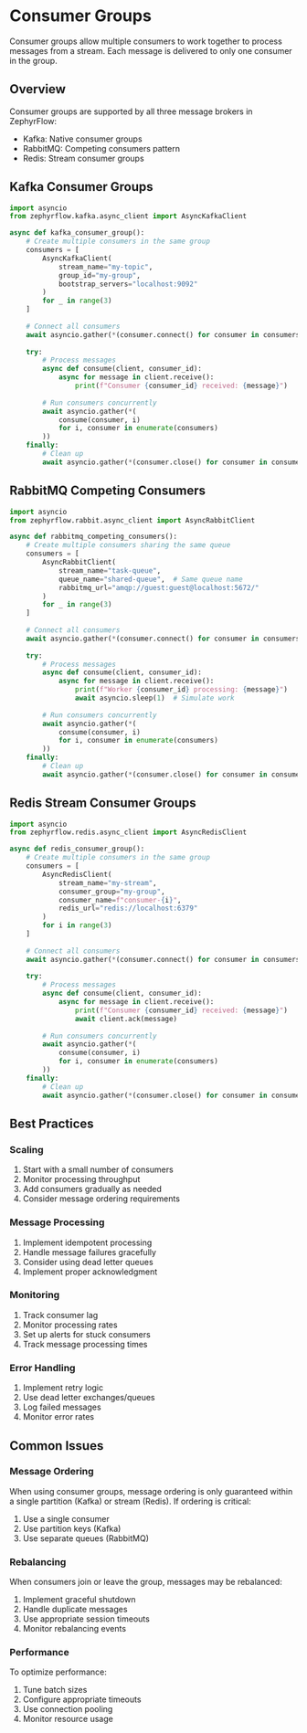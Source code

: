 # Consumer Groups

Consumer groups allow multiple consumers to work together to process messages from a stream. Each message is delivered to only one consumer in the group.

## Overview

Consumer groups are supported by all three message brokers in ZephyrFlow:

- Kafka: Native consumer groups
- RabbitMQ: Competing consumers pattern
- Redis: Stream consumer groups

## Kafka Consumer Groups

```python
import asyncio
from zephyrflow.kafka.async_client import AsyncKafkaClient

async def kafka_consumer_group():
    # Create multiple consumers in the same group
    consumers = [
        AsyncKafkaClient(
            stream_name="my-topic",
            group_id="my-group",
            bootstrap_servers="localhost:9092"
        )
        for _ in range(3)
    ]
    
    # Connect all consumers
    await asyncio.gather(*(consumer.connect() for consumer in consumers))
    
    try:
        # Process messages
        async def consume(client, consumer_id):
            async for message in client.receive():
                print(f"Consumer {consumer_id} received: {message}")
        
        # Run consumers concurrently
        await asyncio.gather(*(
            consume(consumer, i) 
            for i, consumer in enumerate(consumers)
        ))
    finally:
        # Clean up
        await asyncio.gather(*(consumer.close() for consumer in consumers))
```

## RabbitMQ Competing Consumers

```python
import asyncio
from zephyrflow.rabbit.async_client import AsyncRabbitClient

async def rabbitmq_competing_consumers():
    # Create multiple consumers sharing the same queue
    consumers = [
        AsyncRabbitClient(
            stream_name="task-queue",
            queue_name="shared-queue",  # Same queue name
            rabbitmq_url="amqp://guest:guest@localhost:5672/"
        )
        for _ in range(3)
    ]
    
    # Connect all consumers
    await asyncio.gather(*(consumer.connect() for consumer in consumers))
    
    try:
        # Process messages
        async def consume(client, consumer_id):
            async for message in client.receive():
                print(f"Worker {consumer_id} processing: {message}")
                await asyncio.sleep(1)  # Simulate work
        
        # Run consumers concurrently
        await asyncio.gather(*(
            consume(consumer, i) 
            for i, consumer in enumerate(consumers)
        ))
    finally:
        # Clean up
        await asyncio.gather(*(consumer.close() for consumer in consumers))
```

## Redis Stream Consumer Groups

```python
import asyncio
from zephyrflow.redis.async_client import AsyncRedisClient

async def redis_consumer_group():
    # Create multiple consumers in the same group
    consumers = [
        AsyncRedisClient(
            stream_name="my-stream",
            consumer_group="my-group",
            consumer_name=f"consumer-{i}",
            redis_url="redis://localhost:6379"
        )
        for i in range(3)
    ]
    
    # Connect all consumers
    await asyncio.gather(*(consumer.connect() for consumer in consumers))
    
    try:
        # Process messages
        async def consume(client, consumer_id):
            async for message in client.receive():
                print(f"Consumer {consumer_id} received: {message}")
                await client.ack(message)
        
        # Run consumers concurrently
        await asyncio.gather(*(
            consume(consumer, i) 
            for i, consumer in enumerate(consumers)
        ))
    finally:
        # Clean up
        await asyncio.gather(*(consumer.close() for consumer in consumers))
```

## Best Practices

### Scaling

1. Start with a small number of consumers
2. Monitor processing throughput
3. Add consumers gradually as needed
4. Consider message ordering requirements

### Message Processing

1. Implement idempotent processing
2. Handle message failures gracefully
3. Consider using dead letter queues
4. Implement proper acknowledgment

### Monitoring

1. Track consumer lag
2. Monitor processing rates
3. Set up alerts for stuck consumers
4. Track message processing times

### Error Handling

1. Implement retry logic
2. Use dead letter exchanges/queues
3. Log failed messages
4. Monitor error rates

## Common Issues

### Message Ordering

When using consumer groups, message ordering is only guaranteed within a single partition (Kafka) or stream (Redis). If ordering is critical:

1. Use a single consumer
2. Use partition keys (Kafka)
3. Use separate queues (RabbitMQ)

### Rebalancing

When consumers join or leave the group, messages may be rebalanced:

1. Implement graceful shutdown
2. Handle duplicate messages
3. Use appropriate session timeouts
4. Monitor rebalancing events

### Performance

To optimize performance:

1. Tune batch sizes
2. Configure appropriate timeouts
3. Use connection pooling
4. Monitor resource usage
